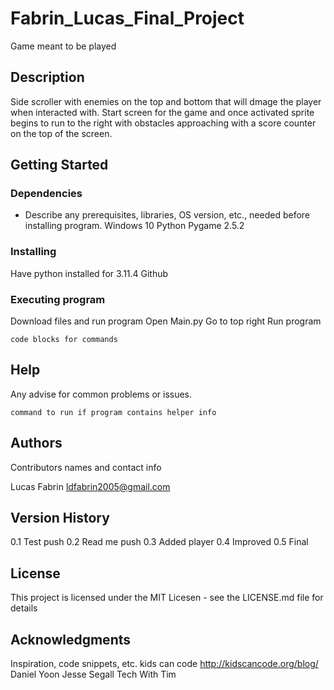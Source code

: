 # Fabrin_Lucas_Final_Project

Game meant to be played

## Description

Side scroller with enemies on the top and bottom that will dmage the player when interacted with. Start screen for the game and once activated sprite begins to run to the right with obstacles approaching with a score counter on the top of the screen.

## Getting Started

### Dependencies

* Describe any prerequisites, libraries, OS version, etc., needed before installing program.
Windows 10
Python
Pygame 2.5.2

### Installing

Have python installed for 3.11.4
Github

### Executing program

Download files and run program
Open Main.py
Go to top right
Run program
```
code blocks for commands
```

## Help

Any advise for common problems or issues.
```
command to run if program contains helper info
```

## Authors

Contributors names and contact info

Lucas Fabrin
ldfabrin2005@gmail.com

## Version History

0.1
    Test push
0.2
    Read me push
0.3
    Added player
0.4
    Improved
0.5
    Final

## License

This project is licensed under the MIT Licesen - see the LICENSE.md file for details

## Acknowledgments

Inspiration, code snippets, etc.
kids can code http://kidscancode.org/blog/
Daniel Yoon
Jesse Segall 
Tech With Tim
